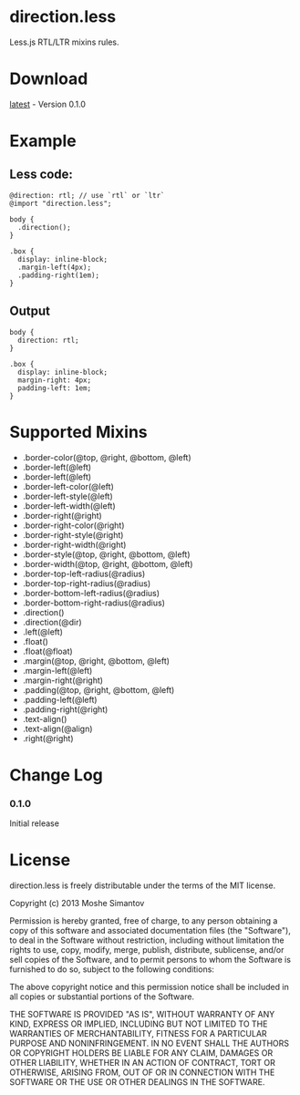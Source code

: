 direction.less
==============

Less.js RTL/LTR mixins rules.

# Download

[latest](https://raw.github.com/DevelopmentIL/direction.less/master/direction.less) - Version 0.1.0

# Example

## Less code:

    @direction: rtl; // use `rtl` or `ltr`
    @import "direction.less";
    
    body {
      .direction();
    }

    .box {
      display: inline-block;
      .margin-left(4px);
      .padding-right(1em);
    }

## Output

    body {
      direction: rtl;
    }

    .box {
      display: inline-block;
      margin-right: 4px;
      padding-left: 1em;
    }


# Supported Mixins

* .border-color(@top, @right, @bottom, @left)
* .border-left(@left)
* .border-left(@left)
* .border-left-color(@left)
* .border-left-style(@left)
* .border-left-width(@left)
* .border-right(@right)
* .border-right-color(@right)
* .border-right-style(@right)
* .border-right-width(@right)
* .border-style(@top, @right, @bottom, @left)
* .border-width(@top, @right, @bottom, @left)
* .border-top-left-radius(@radius)
* .border-top-right-radius(@radius)
* .border-bottom-left-radius(@radius)
* .border-bottom-right-radius(@radius)
* .direction()
* .direction(@dir)
* .left(@left)
* .float()
* .float(@float)
* .margin(@top, @right, @bottom, @left)
* .margin-left(@left)
* .margin-right(@right)
* .padding(@top, @right, @bottom, @left)
* .padding-left(@left)
* .padding-right(@right)
* .text-align()
* .text-align(@align)
* .right(@right)

# Change Log

### 0.1.0

Initial release


License
=======

direction.less is freely distributable under the terms of the MIT license.

Copyright (c) 2013 Moshe Simantov

Permission is hereby granted, free of charge, to any person obtaining a copy of this software and associated documentation
files (the "Software"), to deal in the Software without restriction, including without limitation the rights to use,
copy, modify, merge, publish, distribute, sublicense, and/or sell copies of the Software, and to permit persons to whom the Software is furnished to do so, subject to the following conditions:

The above copyright notice and this permission notice shall be included in all copies or substantial portions of the Software.

THE SOFTWARE IS PROVIDED "AS IS", WITHOUT WARRANTY OF ANY KIND, EXPRESS OR IMPLIED, INCLUDING BUT NOT LIMITED TO THE WARRANTIES OF MERCHANTABILITY, FITNESS FOR A PARTICULAR PURPOSE AND NONINFRINGEMENT. IN NO EVENT SHALL THE AUTHORS OR COPYRIGHT HOLDERS BE LIABLE FOR ANY CLAIM, DAMAGES OR OTHER LIABILITY, WHETHER IN AN ACTION OF CONTRACT, TORT OR OTHERWISE, ARISING FROM, OUT OF OR IN CONNECTION WITH THE SOFTWARE OR THE USE OR OTHER DEALINGS IN THE SOFTWARE.
